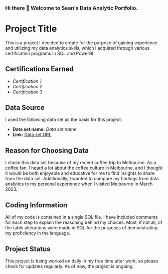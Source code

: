 ### Hi there 👋 Welcome to Sean's Data Analytic Portfolio.
<h1>Project Title</h1>

<p>This is a project I decided to create for the purpose of gaining experience and utilizing my data analytics skills, which I acquired through various certification programs in SQL and PowerBI.</p>

<h2>Certifications Earned</h2>
<ul>
  <li><em>Certification 1</em></li>
  <li><em>Certification 2</em></li>
  <li><em>Certification 3</em></li>
</ul>

<h2>Data Source</h2>
<p>I used the following data set as the basis for this project:</p>
<ul>
  <li><strong>Data set name:</strong> <em>Data set name</em></li>
  <li><strong>Link:</strong> <a href="Data set URL">Data set URL</a></li>
</ul>

<h2>Reason for Choosing Data</h2>
<p>I chose this data set because of my recent coffee trip to Melbourne. As a coffee fan, I heard a lot about the coffee culture in Melbourne, and I thought it would be both enjoyable and educative for me to find insights to share from the data set. Additionally, I wanted to compare my findings from data analytics to my personal experience when I visited Melbourne in March 2023.</p>

<h2>Coding Information</h2>
<p>All of my code is contained in a single SQL file. I have included comments for each step to explain the reasoning behind my choices. Most, if not all, of the table alterations were made in SQL for the purposes of demonstrating my proficiency in the language.</p>

<h2>Project Status</h2>
<p>This project is being worked on daily in my free time after work, so please check for updates regularly. As of now, the project is ongoing.</p>
